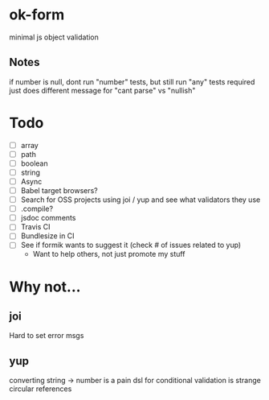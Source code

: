 # ok-form

minimal js object validation

## Notes

if number is null, dont run "number" tests, but still run "any" tests
required just does different message for "cant parse" vs "nullish"

# Todo

- [ ] array
- [ ] path
- [ ] boolean
- [ ] string
- [ ] Async
- [ ] Babel target browsers?
- [ ] Search for OSS projects using joi / yup and see what validators they use
- [ ] .compile?
- [ ] jsdoc comments
- [ ] Travis CI
- [ ] Bundlesize in CI
- [ ] See if formik wants to suggest it (check # of issues related to yup)
  - Want to help others, not just promote my stuff

# Why not...

## joi

Hard to set error msgs

## yup

converting string -> number is a pain
dsl for conditional validation is strange
circular references
